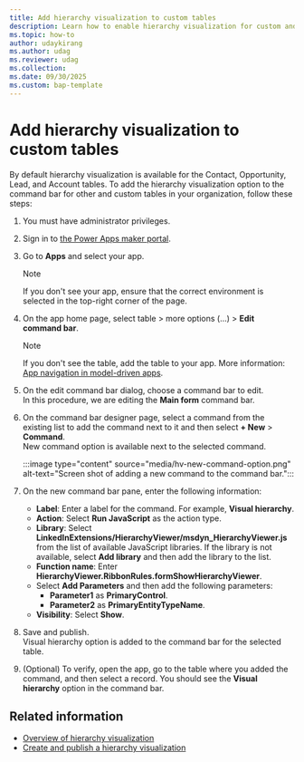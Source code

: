 ```yaml
---
title: Add hierarchy visualization to custom tables
description: Learn how to enable hierarchy visualization for custom and other tables in your organization.
ms.topic: how-to
author: udaykirang
ms.author: udag
ms.reviewer: udag
ms.collection: 
ms.date: 09/30/2025
ms.custom: bap-template 
---
```


# Add hierarchy visualization to custom tables

By default hierarchy visualization is available for the Contact, Opportunity, Lead, and Account tables. To add the hierarchy visualization option to the command bar for other and custom tables in your organization, follow these steps:  

1. You must have administrator privileges.  
1. Sign in to [the Power Apps maker portal](https://make.powerapps.com/).  
1. Go to **Apps** and select your app.  
    > [!NOTE]
    > If you don't see your app, ensure that the correct environment is selected in the top-right corner of the page.  
1. On the app home page, select table > more options (...) > **Edit command bar**.
    > [!NOTE]
    > If you don't see the table, add the table to your app. More information: [App navigation in model-driven apps](/power-apps/maker/model-driven-apps/app-navigation).  
1. On the edit command bar dialog, choose a command bar to edit.  
    In this procedure, we are editing the **Main form** command bar.  
1. On the command bar designer page, select a command from the existing list to add the command next to it and then select **+ New** > **Command**.  
    New command option is available next to the selected command.  

    :::image type="content" source="media/hv-new-command-option.png" alt-text="Screen shot of adding a new command to the command bar.":::

1. On the new command bar pane, enter the following information:  

    - **Label**: Enter a label for the command. For example, **Visual hierarchy**.  
    - **Action**: Select **Run JavaScript** as the action type.  
    - **Library**: Select **LinkedInExtensions/HierarchyViewer/msdyn_HierarchyViewer.js** from the list of available JavaScript libraries. If the library is not available, select **Add library** and then add the library to the list.
    - **Function name**: Enter **HierarchyViewer.RibbonRules.formShowHierarchyViewer**.  
    - Select **Add Parameters** and then add the following parameters:  
        - **Parameter1** as **PrimaryControl**.  
        - **Parameter2** as **PrimaryEntityTypeName**.  
    - **Visibility**: Select **Show**.
1. Save and publish.  
    Visual hierarchy option is added to the command bar for the selected table.  
1. (Optional) To verify, open the app, go to the table where you added the command, and then select a record. You should see the **Visual hierarchy** option in the command bar.  

## Related information

- [Overview of hierarchy visualization](hierarchy-visualization.md)  
- [Create and publish a hierarchy visualization](create-activate-hierarchy-visualizations.md)